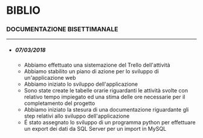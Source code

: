 # BIBLIO
### DOCUMENTAZIONE BISETTIMANALE
***
- ##### 07/03/2018
    - Abbiamo effettuato una sistemazione del Trello dell'attività
    - Abbiamo stabilito un piano di azione per lo sviluppo di un'applicazione web
    - Abbiamo iniziato lo sviluppo dell'applicazione
    - Sono state create le tabelle orarie riguardanti le attività svolte con relativo tempo impiegato ed una stima delle ore necessarie per il completamento del progetto
    - Abbiamo iniziato la stesura di una documentazione riguardante gli step relativi allo sviluppo dell'applicazione 
    - É stato assegnato lo sviluppo di un programma python per effettuare un export dei dati da SQL Server per un import in MySQL
